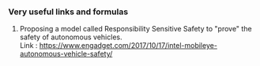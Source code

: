 ### Very useful links and formulas

1. Proposing a model called Responsibility Sensitive Safety to "prove" the safety of autonomous vehicles. <br /> Link : https://www.engadget.com/2017/10/17/intel-mobileye-autonomous-vehicle-safety/ <br /> 


